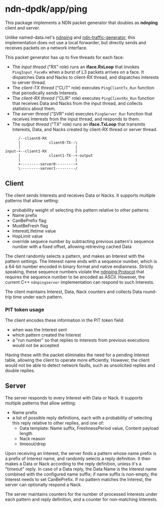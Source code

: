 # ndn-dpdk/app/ping

This package implements a NDN packet generator that doubles as **ndnping** client and server.

Unlike named-data.net's [ndnping](https://github.com/named-data/ndn-tools/tree/master/tools/ping) and [ndn-traffic-generator](https://github.com/named-data/ndn-traffic-generator), this implementation does not use a local forwarder, but directly sends and receives packets on a network interface.

This packet generator has up to five threads for each face:

* The *input thread* ("RX" role) runs an **iface.RxLoop** that invokes `PingInput_FaceRx` when a burst of L3 packets arrives on a face.
  It dispatches Data and Nacks to client-RX thread, and dispatches Interests to server thread.
* The *client-TX thread* ("CLIT" role) executes `PingClientTx_Run` function that periodically sends Interests.
* The *client-RX thread* ("CLIR" role) executes `PingClientRx_Run` function that receives Data and Nacks from the input thread, and collects statistics about them.
* The *server thread* ("SVR" role) executes `PingServer_Run` function that receives Interests from the input thread, and responds to them.
* The *output thread* ("TX" role) runs an **iface.TxLoop** that transmits Interests, Data, and Nacks created by client-RX thread or server thread.

```
      /--client0-RX
      |             client0-TX--\
      |                         |
input-+--client1-RX             |
      |             client1-TX--+-output
      |                         |
      +---------server0---------+
      \---------server1---------/
```

## Client

The client sends Interests and receives Data or Nacks.
It supports multiple patterns that allow setting:

* probability weight of selecting this pattern relative to other patterns
* Name prefix
* CanBePrefix flag
* MustBeFresh flag
* InterestLifetime value
* HopLimit value
* override sequece number by subtracting previous pattern's sequence number with a fixed offset, allowing retrieving cached Data

The client randomly selects a pattern, and makes an Interest with the pattern settings.
The Interest name ends with a sequence number, which is a 64-bit number encoded in binary format and native endianness.
Strictly speaking, these sequence numbers violate the [ndnping Protocol](https://github.com/named-data/ndn-tools/blob/1fda67dc75692ccf0283a410f70db55686e2ff48/tools/ping/README.md#ndnping-protocol) that requires the sequence number to be encoded as ASCII.
However, the current C++ `ndnpingserver` implementation can respond to such Interests.

The client maintains Interest, Data, Nack counters and collects Data round-trip time under each pattern.

### PIT token usage

The client encodes these information in the PIT token field:

* when was the Interest sent
* which pattern created the Interest
* a "run number" so that replies to Interests from previous executions would not be accepted

Having these with the packet eliminates the need for a pending Interest table, allowing the client to operate more efficiently.
However, the client would not be able to detect network faults, such as unsolicited replies and double replies.

## Server

The server responds to every Interest with Data or Nack.
It supports multiple patterns that allow setting:

* Name prefix
* a list of possible reply definitions, each with a probability of selecting this reply relative to other replies, and one of:
  * Data template: Name suffix, FreshnessPeriod value, Content payload length
  * Nack reason
  * timeout/drop

Upon receiving an Interest, the server finds a pattern whose name prefix is a prefix of Interest name, and randomly selects a reply definition.
It then makes a Data or Nack according to the reply definition, unless it's a "timeout" reply.
In case of a Data reply, the Data Name is the Interest name combined with the configured name suffix; if name suffix is non-empty, the Interest needs to set CanBePrefix.
If no pattern matches the Interest, the server can optionally respond a Nack.

The server maintains counters for the number of processed Interests under each pattern and reply definition, and a counter for non-matching Interests.
